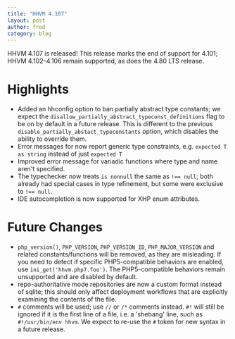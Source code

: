 ```yaml
---
title: "HHVM 4.107"
layout: post
author: fred 
category: blog
---
```


HHVM 4.107 is released! This release marks the end of support for 4.101;
HHVM 4.102&ndash;4.106 remain supported, as does the 4.80 LTS release.

# Highlights

- Added an hhconfig option to ban partially abstract type constants; we expect the
  `disallow_partially_abstract_typeconst_definitions` flag to be on by default
  in a future release. This is different to the previous
  `disable_partially_abstact_typeconstants` option, which disables the ability
  to override them.
- Error messages for now report generic type constraints, e.g.
  `expected T as string` instead of just `expected T`
- Improved error message for variadic functions where type and name aren't
  specified.
- The typechecker now treats `is nonnull` the same as `!== null`; both already
  had special cases in type refinement, but some were exclusive to `!== null`.
- IDE autocompletion is now supported for XHP enum attributes.

# Future Changes

- `php_version()`, `PHP_VERSION`, `PHP_VERSION_ID`, `PHP_MAJOR_VERSION` and
  related constants/functions will be removed, as they are misleading. If you
  need to detect if specific PHP5-compatible behaviors are enabled, use
  `ini_get('hhvm.php7.foo')`. The PHP5-compatible behaviors remain unsupported
  and are disabled by default.
- repo-authoritative mode repositories are now a custom format instead of
  sqlite; this should only affect deployment workflows that are explicitly
  examining the contents of the file.
- `#` comments will be used; use `//` or `/*` comments instead. `#!` will still
  be ignored if it is the first line of a file, i.e. a 'shebang' line, such as
  `#!/usr/bin/env hhvm`. We expect to re-use the `#` token for new syntax in
  a future release.
